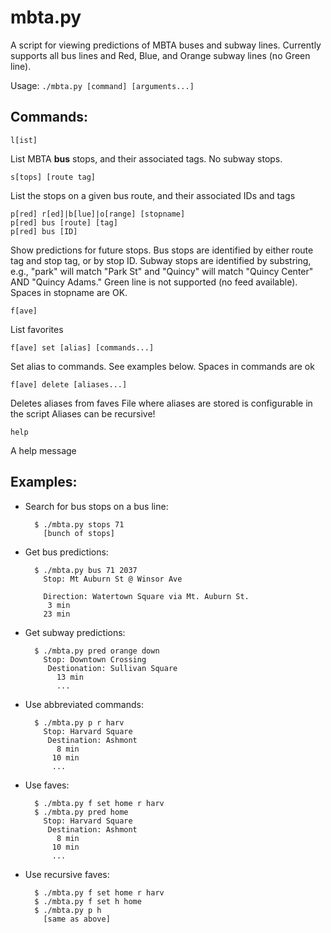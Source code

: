 mbta.py
=======

A script for viewing predictions of MBTA buses and subway lines. Currently supports all bus lines and Red, Blue, and Orange subway lines (no Green line).


Usage: `./mbta.py [command] [arguments...]`

Commands:
--------

    l[ist]
List MBTA **bus** stops, and their associated tags. No subway stops.


    s[tops] [route tag]
List the stops on a given bus route, and their associated IDs and tags

    p[red] r[ed]|b[lue]|o[range] [stopname]
    p[red] bus [route] [tag]
    p[red] bus [ID]
Show predictions for future stops. Bus stops are identified by either route tag and stop tag, or by stop ID. Subway stops are identified by substring, e.g., "park" will match "Park St" and "Quincy" will match "Quincy Center" AND "Quincy Adams." Green line is not supported (no feed available). Spaces in stopname are OK.

    f[ave]
List favorites

    f[ave] set [alias] [commands...]
Set alias to commands. See examples below. Spaces in commands are ok

    f[ave] delete [aliases...]
Deletes aliases from faves
File where aliases are stored is configurable in the script
Aliases can be recursive!

    help
A help message


Examples:
---------

+ Search for bus stops on a bus line:

        $ ./mbta.py stops 71
          [bunch of stops]

+ Get bus predictions:

        $ ./mbta.py bus 71 2037
          Stop: Mt Auburn St @ Winsor Ave
          
          Direction: Watertown Square via Mt. Auburn St.
           3 min 
          23 min

+ Get subway predictions:

        $ ./mbta.py pred orange down
          Stop: Downtown Crossing
           Destionation: Sullivan Square
             13 min
             ...

+ Use abbreviated commands:

        $ ./mbta.py p r harv
          Stop: Harvard Square
           Destination: Ashmont
             8 min
            10 min
            ...

+ Use faves:

        $ ./mbta.py f set home r harv
        $ ./mbta.py pred home
          Stop: Harvard Square
           Destination: Ashmont
             8 min
            10 min
            ...

+ Use recursive faves:

        $ ./mbta.py f set home r harv
        $ ./mbta.py f set h home
        $ ./mbta.py p h
          [same as above]
